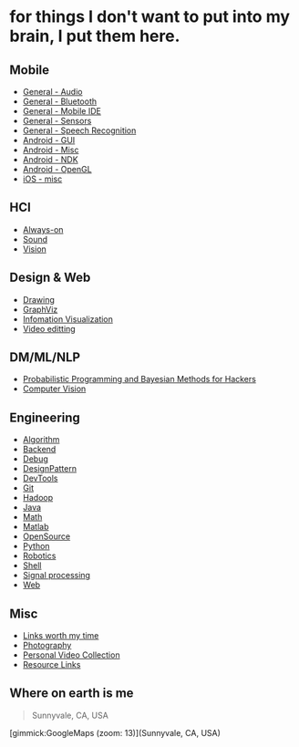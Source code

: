 for things I don't want to put into my brain, I put them here.
==========


Mobile
------
- [General - Audio](mobile_audio.md)
- [General - Bluetooth](mobile_bluetooth.md)
- [General - Mobile IDE](mobile_ide.md)
- [General - Sensors](mobile_sensors.md)
- [General - Speech Recognition](mobile_speech.md)
- [Android - GUI](mobile_android_gui.md)
- [Android - Misc](mobile_android_misc.md)
- [Android - NDK](mobile_android_ndk.md)
- [Android - OpenGL](mobile_android_opengl.md)
- [iOS - misc](mobile_ios_misc.md)


HCI
------
- [Always-on](hci_alwayson.md)
- [Sound](hci_sound.md)
- [Vision](hci_vision.md)


Design & Web
------
- [Drawing](design_drawing.md)
- [GraphViz](design_graphviz.md)
- [Infomation Visualization](design_infovis.md)
- [Video editting](design_videoediting.md)

DM/ML/NLP
------
- [Probabilistic Programming and Bayesian Methods for Hackers](ml_hacker_bayesian.md)
- [Computer Vision](cv_vision.md)

Engineering
------
- [Algorithm](eng_algorithm.md)
- [Backend](eng_backend.md)
- [Debug](eng_debug.md)
- [DesignPattern](eng_designpattern.md)
- [DevTools](eng_devtools.md)
- [Git](eng_git.md)
- [Hadoop](eng_hadoop.md)
- [Java](eng_java.md)
- [Math](eng_math.md)
- [Matlab](eng_matlab.md)
- [OpenSource](eng_opensource.md)
- [Python](eng_python.md)
- [Robotics](eng_robotic.md)
- [Shell](eng_shell.md)
- [Signal processing](eng_signalprocessing.md)
- [Web](eng_web.md)

Misc
------
- [Links worth my time](misc_linksworthmytime.md)
- [Photography](misc_photography.md)
- [Personal Video Collection](misc_videos.md)
- [Resource Links](misc_res_links.md)

Where on earth is me
--------

> Sunnyvale, CA, USA

[gimmick:GoogleMaps (zoom: 13)](Sunnyvale, CA, USA)




